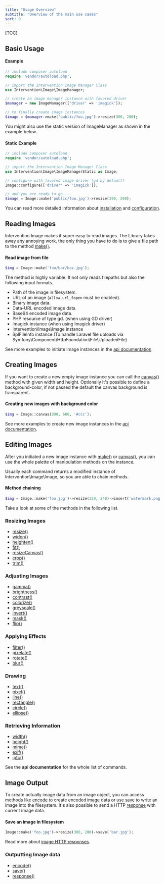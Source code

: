 ```yaml
---
title: "Usage Overview"
subtitle: "Overview of the main use cases"
sort: 0
---
```


[TOC]

## Basic Usage

#### Example

```php
// include composer autoload
require 'vendor/autoload.php';

// import the Intervention Image Manager Class
use Intervention\Image\ImageManager;

// create an image manager instance with favored driver
$manager = new ImageManager(['driver' => 'imagick']);

// to finally create image instances
$image = $manager->make('public/foo.jpg')->resize(300, 200);
```

You might also use the static version of ImageManager as shown in the example below.

#### Static Example

```php
// include composer autoload
require 'vendor/autoload.php';

// import the Intervention Image Manager Class
use Intervention\Image\ImageManagerStatic as Image;

// configure with favored image driver (gd by default)
Image::configure(['driver' => 'imagick']);

// and you are ready to go ...
$image = Image::make('public/foo.jpg')->resize(300, 200);
```

You can read more detailed information about [installation](/v2/introduction/installation) and [configuration](/v2/introduction/configuration).

## Reading Images

Intervention Image makes it super easy to read images. The Library takes away any annoying work, the only thing you have to do is to give a file path to the method [make()](/v2/api/make).

#### Read image from file

```php
$img = Image::make('foo/bar/baz.jpg');
```

The method is highly variable. It not only reads filepaths but also the following input formats.

- Path of the image in filesystem.
- URL of an image (```allow_url_fopen``` must be enabled).
- Binary image data.
- Data-URL encoded image data.
- Base64 encoded image data.
- PHP resource of type gd. (when using GD driver)
- Imagick instance (when using Imagick driver)
- Intervention\Image\Image instance
- SplFileInfo instance (To handle Laravel file uploads via Symfony\Component\HttpFoundation\File\UploadedFile)

See more examples to initiate image instances in the [api documentation](/v2/api/make).

## Creating Images

If you want to create a new empty image instance you can call the [canvas()](/v2/api/canvas) method with given width and height. Optionally it's possible to define a background-color, if not passed the default the canvas background is transparent.

#### Creating new images with background color

```php
$img = Image::canvas(800, 600, '#ccc');
```

See more examples to create new image instances in the [api documentation](/v2/api/canvas).

## Editing Images

After you initiated a new image instance with [make()](/v2/api/make) or [canvas()](/v2/api/canvas), you can use the whole palette of manipulation methods on the instance.

Usually each command returns a modified instance of Intervention\Image\Image, so you are able to chain methods.

#### Method chaining

```php
$img = Image::make('foo.jpg')->resize(320, 240)->insert('watermark.png');
```

Take a look at some of the methods in the following list.

### Resizing Images

- [resize()](/v2/api/resize)
- [widen()](/v2/api/widen)
- [heighten()](/v2/api/heighten)
- [fit()](/v2/api/fit)
- [resizeCanvas()](/v2/api/resize-canvas)
- [crop()](/v2/api/crop)
- [trim()](/v2/api/trim)

### Adjusting Images

- [gamma()](/v2/api/gamma)
- [brightness()](/v2/api/brightness)
- [contrast()](/v2/api/contrast)
- [colorize()](/v2/api/colorize)
- [greyscale()](/v2/api/greyscale)
- [invert()](/v2/api/invert)
- [mask()](/v2/api/mask)
- [flip()](/v2/api/flip)

### Applying Effects

- [filter()](/v2/api/filter)
- [pixelate()](/v2/api/pixelate)
- [rotate()](/v2/api/rotate)
- [blur()](/v2/api/blur)

### Drawing

- [text()](/v2/api/text)
- [pixel()](/v2/api/pixel)
- [line()](/v2/api/line)
- [rectangle()](/v2/api/rectangle)
- [circle()](/v2/api/circle)
- [ellipse()](/v2/api/ellipse)

### Retrieving Information

- [width()](/v2/api/width)
- [height()](/v2/api/height)
- [mime()](/v2/api/mime)
- [exif()](/v2/api/exif)
- [iptc()](/v2/api/iptc)


See the **api documentation** for the whole list of commands.

## Image Output

To create actually image data from an image object, you can access methods like [encode](/v2/api/encode) to create encoded image data or use [save](/v2/api/save) to write an image into the filesystem. It's also possible to send a HTTP [response](/v2/api/response) with current image data.

#### Save an image in filesystem

```php
Image::make('foo.jpg')->resize(300, 200)->save('bar.jpg');
```

Read more about [image HTTP responses](/v2/usage/http-response).

### Outputting Image data

- [encode()](/v2/api/encode)
- [save()](/v2/api/save)
- [response()](/v2/api/response)

